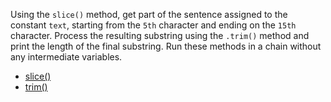 
Using the `slice()` method, get part of the sentence assigned to the constant `text`, starting from the `5th` character and ending on the `15th` character. Process the resulting substring using the `.trim()` method and print the length of the final substring. Run these methods in a chain without any intermediate variables.

* [slice()](https://developer.mozilla.org/en-US/docs/Web/JavaScript/Reference/Global_Objects/String/slice)
* [trim()](https://developer.mozilla.org/en-US/docs/Web/JavaScript/Reference/Global_Objects/String/Trim)
